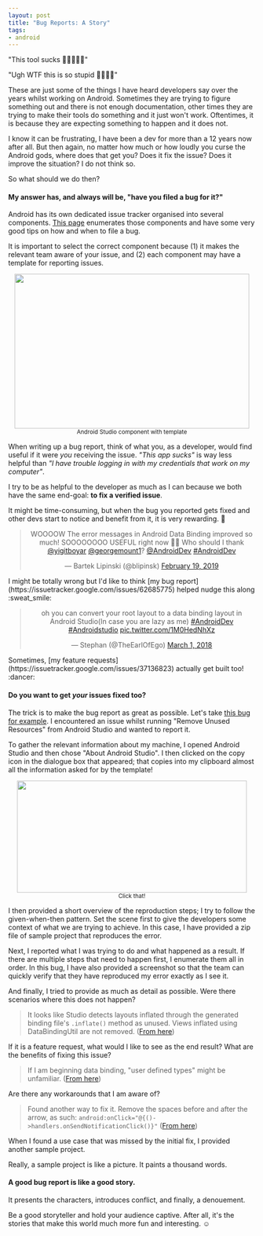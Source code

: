 ```yaml
---
layout: post
title: "Bug Reports: A Story"
tags:
- android
---
```

"This tool sucks :facepunch::rage::rage::rage::rage:"

"Ugh WTF this is so stupid :poop::fire::fire::fire:"

These are just some of the things I have heard developers say over the years whilst working on Android. Sometimes they are trying to figure something out and there is not enough documentation, other times they are trying to make their tools do something and it just won't work. Oftentimes, it is because they are expecting something to happen and it does not.

I know it can be frustrating, I have been a dev for more than a 12 years now after all. But then again, no matter how much or how loudly you curse the Android gods, where does that get you? Does it fix the issue? Does it improve the situation? I do not think so.

So what should we do then?

#### My answer has, and always will be, "have you filed a bug for it?"

Android has its own dedicated issue tracker  organised into several components. [This page](https://source.android.com/setup/contribute/report-bugs) enumerates those components and have some very good tips on how and when to file a bug.

It is important to select the correct component because (1) it makes the relevant team aware of your issue, and (2) each component may have a template for reporting issues.
 
<p style="text-align: center"><a href="{{ site.baseurl }}/assets/bug_reports/components_filter.png"><img src="{{ site.baseurl }}/assets/bug_reports/components_filter.png" width="478" height="315"></a><br />
<small>Android Studio component with template</small></p>

When writing up a bug report, think of what you, as a developer, would find useful if it were _you_ receiving the issue. _"This app sucks"_ is way less helpful than _"I have trouble logging in with my credentials that work on my computer"_.

I try to be as helpful to the developer as much as I can because we both have the same end-goal: **to fix a verified issue**.

It might be time-consuming, but when the bug you reported gets fixed and other devs start to notice and benefit from it, it is very rewarding. :green_heart:

<center><blockquote class="twitter-tweet" data-lang="en"><p lang="en" dir="ltr">WOOOOW The error messages in Android Data Binding improved so much! SOOOOOOOO USEFUL right now 👏👏 Who should I thank <a href="https://twitter.com/yigitboyar?ref_src=twsrc%5Etfw">@yigitboyar</a> <a href="https://twitter.com/georgemount1?ref_src=twsrc%5Etfw">@georgemount1</a>? <a href="https://twitter.com/AndroidDev?ref_src=twsrc%5Etfw">@AndroidDev</a> <a href="https://twitter.com/hashtag/AndroidDev?src=hash&amp;ref_src=twsrc%5Etfw">#AndroidDev</a></p>&mdash; Bartek Lipinski (@blipinsk) <a href="https://twitter.com/blipinsk/status/1097832566512644096?ref_src=twsrc%5Etfw">February 19, 2019</a></blockquote>
<script async src="https://platform.twitter.com/widgets.js" charset="utf-8"></script></center>
I might be totally wrong but I'd like to think [my bug report](https://issuetracker.google.com/issues/62685775) helped nudge this along :sweat_smile:  

<br />
<center><blockquote class="twitter-tweet" data-lang="en"><p lang="en" dir="ltr">oh you can convert your root layout to a data binding layout in Android Studio(In case you are lazy as me) <a href="https://twitter.com/hashtag/AndroidDev?src=hash&amp;ref_src=twsrc%5Etfw">#AndroidDev</a> <a href="https://twitter.com/hashtag/Androidstudio?src=hash&amp;ref_src=twsrc%5Etfw">#Androidstudio</a> <a href="https://t.co/1M0HedNhXz">pic.twitter.com/1M0HedNhXz</a></p>&mdash; Stephan (@TheEarlOfEgo) <a href="https://twitter.com/TheEarlOfEgo/status/969138357338038272?ref_src=twsrc%5Etfw">March 1, 2018</a></blockquote>
<script async src="https://platform.twitter.com/widgets.js" charset="utf-8"></script></center>
Sometimes, [my feature requests](https://issuetracker.google.com/issues/37136823) actually get built too! :dancer:

#### Do you want to get _your_ issues fixed too?

The trick is to make the bug report as great as possible. Let's take [this bug for example](https://issuetracker.google.com/issues/38213600). I encountered an issue whilst running "Remove Unused Resources" from Android Studio and wanted to report it.

To gather the relevant information about my machine, I opened Android Studio and then chose "About Android Studio". I then clicked on the copy icon in the dialogue box that appeared; that copies into my clipboard almost all the information asked for by the template!
<p style="text-align: center"><a href="{{ site.baseurl }}/assets/bug_reports/copy_info.png"><img src="{{ site.baseurl }}/assets/bug_reports/copy_info.png" width="468" height="228"></a><br />
<small>Click that!</small></p>

I then provided a short overview of the reproduction steps; I try to follow the given-when-then pattern. Set the scene first to give the developers some context of what we are trying to achieve. In this case, I have provided a zip file of sample project that reproduces the error.

Next, I reported what I was trying to do and what happened as a result. If there are multiple steps that need to happen first, I enumerate them all in order. In this bug, I have also provided a screenshot so that the team can quickly verify that they have reproduced my error exactly as I see it.

And finally, I tried to provide as much as detail as possible. Were there scenarios where this does not happen?
> It looks like Studio detects layouts inflated through the generated binding file's `.inflate()` method as unused. Views inflated using DataBindingUtil are not removed. ([From here](https://issuetracker.google.com/issues/38213600#comment1))

If it is a feature request, what would I like to see as the end result? What are the benefits of fixing this issue?

> If I am beginning data binding, "user defined types" might be unfamiliar. ([From here](https://issuetracker.google.com/issues/62685775#comment1))

Are there any workarounds that I am aware of?
> Found another way to fix it. Remove the spaces before and after the arrow, as such:
`android:onClick="@{()->handlers.onSendNotificationClick()}"` ([From here](https://issuetracker.google.com/issues/37136809#comment2))

When I found a use case that was missed by the initial fix, I provided another sample project.

Really, a sample project is like a picture. It paints a thousand words.

#### A good bug report is like a good story.

It presents the characters, introduces conflict, and finally, a denouement.

Be a good storyteller and hold your audience captive. After all, it's the stories that make this world much more fun and interesting. :relaxed:


